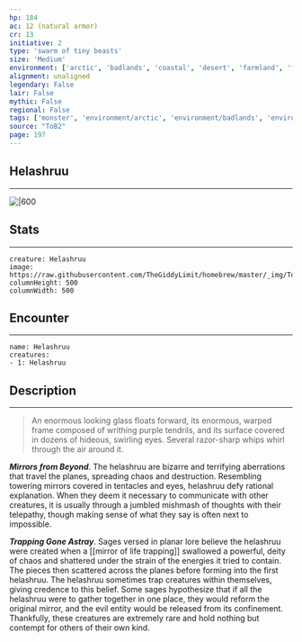 ```yaml
---
hp: 184
ac: 12 (natural armor)
cr: 13
initiative: 2
type: 'swarm of tiny beasts'    
size: 'Medium'
environment: ['arctic', 'badlands', 'coastal', 'desert', 'farmland', 'forest', 'grassland', 'hill', 'mountain', 'planar', 'swamp', 'underdark', 'underwater', 'urban']
alignment: unaligned
legendary: False
lair: False
mythic: False
regional: False
tags: ['monster', 'environment/arctic', 'environment/badlands', 'environment/coastal', 'environment/desert', 'environment/farmland', 'environment/forest', 'environment/grassland', 'environment/hill', 'environment/mountain', 'environment/planar', 'environment/swamp', 'environment/underdark', 'environment/underwater', 'environment/urban']
source: "ToB2"
page: 197
---
```


## Helashruu
---

![|600](https://raw.githubusercontent.com/TheGiddyLimit/homebrew/master/_img/ToB2/creature/Helashruu.webp)

## Stats
---

```statblock
creature: Helashruu
image: https://raw.githubusercontent.com/TheGiddyLimit/homebrew/master/_img/ToB2/creature/token/Helashruu%20%28Token%29.png
columnHeight: 500
columnWidth: 500
```

## Encounter
---

```encounter-table
name: Helashruu
creatures:
- 1: Helashruu
```

## Description
---
>An enormous looking glass floats forward, its enormous, warped frame composed of writhing purple tendrils, and its surface covered in dozens of hideous, swirling eyes. Several razor-sharp whips whirl through the air around it.

**_Mirrors from Beyond_**. The helashruu are bizarre and terrifying aberrations that travel the planes, spreading chaos and destruction. Resembling towering mirrors covered in tentacles and eyes, helashruu defy rational explanation. When they deem it necessary to communicate with other creatures, it is usually through a jumbled mishmash of thoughts with their telepathy, though making sense of what they say is often next to impossible.

**_Trapping Gone Astray_**. Sages versed in planar lore believe the helashruu were created when a [[mirror of life trapping]] swallowed a powerful, deity of chaos and shattered under the strain of the energies it tried to contain. The pieces then scattered across the planes before forming into the first helashruu. The helashruu sometimes trap creatures within themselves, giving credence to this belief. Some sages hypothesize that if all the helashruu were to gather together in one place, they would reform the original mirror, and the evil entity would be released from its confinement. Thankfully, these creatures are extremely rare and hold nothing but contempt for others of their own kind.






